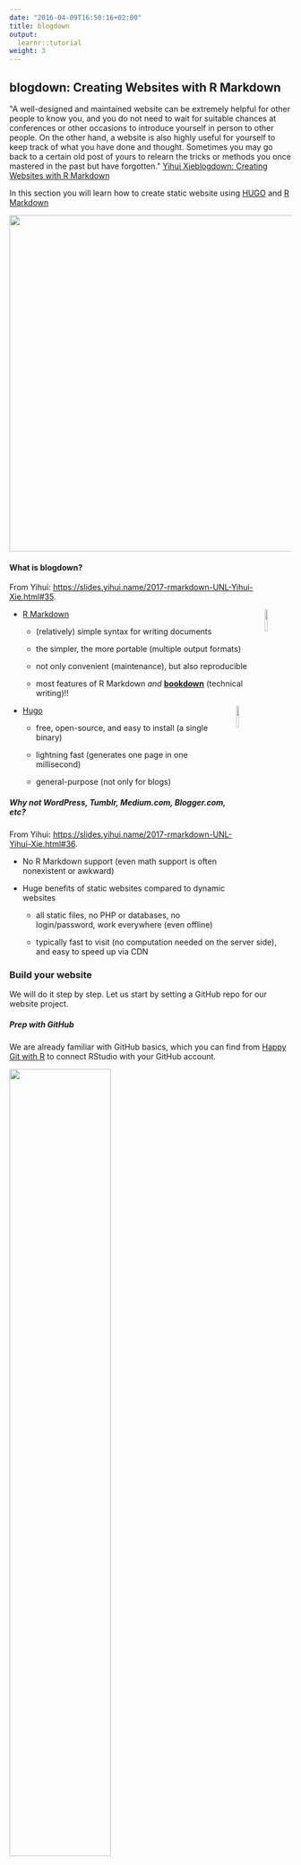 ```yaml
---
date: "2016-04-09T16:50:16+02:00"
title: blogdown
output: 
  learnr::tutorial
weight: 3
---
```


## blogdown: Creating Websites with R Markdown

"A well-designed and maintained website can be extremely helpful for other people to know you, and you do not need to wait for suitable chances at conferences or other occasions to introduce yourself in person to other people. On the other hand, a website is also highly useful for yourself to keep track of what you have done and thought. Sometimes you may go back to a certain old post of yours to relearn the tricks or methods you once mastered in the past but have forgotten." [Yihui Xie](https://yihui.name/en/)[blogdown: Creating Websites with R Markdown](https://bookdown.org/yihui/blogdown/)

 

In this section you will learn how to create static website using [HUGO](https://gohugo.io) and [R Markdown](https://bookdown.org/yihui/rmarkdown/)

<img src="images/rmd_hugo_blogdown.png" width="600px" />

#### What is blogdown?

From Yihui: <https://slides.yihui.name/2017-rmarkdown-UNL-Yihui-Xie.html#35>.

- [R Markdown](https://rmarkdown.rstudio.com) <img src="https://www.rstudio.com/wp-content/uploads/2015/12/RStudio_Hex_rmarkdown.png" width="10%" align="right" />
    - (relatively) simple syntax for writing documents
    
    - the simpler, the more portable (multiple output formats)
    
    - not only convenient (maintenance), but also reproducible
    
    - most features of R Markdown _and_ [**bookdown**](https://bookdown.org) (technical writing)!!



- [Hugo](https://gohugo.io) <img src="https://gohugo.io/img/hugo.png" width="10%" align="right" />

    - free, open-source, and easy to install (a single binary)
    
    - lightning fast (generates one page in one millisecond)
    
    - general-purpose (not only for blogs)

##### Why not WordPress, Tumblr, Medium.com, Blogger.com, etc?

From Yihui: <https://slides.yihui.name/2017-rmarkdown-UNL-Yihui-Xie.html#36>.

- No R Markdown support (even math support is often nonexistent or awkward)

- Huge benefits of static websites compared to dynamic websites
    - all static files, no PHP or databases, no login/password, work everywhere (even offline)
    
    - typically fast to visit (no computation needed on the server side), and easy to speed up via CDN


### Build your website

We will do it step by step. Let us start by setting a GitHub repo for our website project.

##### Prep with GitHub

We are already familiar with GitHub basics, which you can find from [Happy Git with R](http://happygitwithr.com) to connect RStudio with your GitHub account.


<img 
src="http://happygitwithr.com/img/watch-me-diff-watch-me-rebase-smaller.png" align="middle" img width="60%"  
/>

We are going to assume you are already familiar with and have done:

☑️ Capter 5: [Register a GitHub account ](http://happygitwithr.com/github-acct.html)

☑️ Chapter 6: [Install or upgrade R and RStudio ](http://happygitwithr.com/install-r-rstudio.html)

* Go to your GitHub account and create a new repository

<img src="images/New_Repo.png" width="200px" style="display: block; margin: auto auto auto 0;" />

* Give it a meaningful name 
<img src="images/Create_New_Repo.png" width="300px" style="display: block; margin: auto auto auto 0;" />

* Copy repo's **HTTPS** address
<img src="images/HTTPS_GitHub.png" width="350px" style="display: block; margin: auto auto auto 0;" />

##### In RStudio

* Open a new project in RStudio: **File** ➡️ **New Project...**
<img src="images/RS_New_Project.png" width="250px" style="display: block; margin: auto auto auto 0;" />

* Select **Version Control** ➡️ **Git**
<img src="images/Select_Version_Control.png" width="250px" style="display: block; margin: auto auto auto 0;" />

* Paste the address of your Git repo  
<img src="images/set_up_git_connection.png" width="250px" style="display: block; margin: auto auto auto 0;" />

#### Install the packages

* Install <span style="color:red">**blogdown**</span>

`install.packages("blogdown")`


* Install <span style="color:red">**Hugo**</span> using blogdown

`blogdown::install_hugo()`


💡! If you already have those packages installed, you can check to update your <span style="color:red">Hugo</span> package

`blogdown::hugo_version() # check version`

`blogdown::update_hugo() # force an update`

💡! If you are having trouble installing the package try:

`install.packages("blogdown", repos = "http://cran.us.r-project.org")` 🤞

#### Build a website

We'll adopt a *simple is beautiful* approach and start building a website using a <span style="color:red">default theme</span>.

`blogdown::new_site()`

💡! To use a different theme (for example: *hugo-academic*):

`blogdown::new_site(theme = "gcushen/hugo-academic", theme_example = TRUE)`


To see the current **Hugo themes** go to <https://themes.gohugo.io/>.

Let the knowledge and familiarity with `blogdown` and `Hugo` grow first.🧐 Once you get familiar with `blogdown` and `Hugo` you can always switch to a different theme. 💇 <https://bookdown.org/yihui/blogdown/other-themes.html>

#### Structure of a HUGO site

<img src="images/Site_Structure.png" width="200px" style="display: block; margin: auto;" />

<img src="images/main_structure.png" width="200px" style="display: block; margin: auto;" />

<https://gohugo.io/getting-started/directory-structure/>

#### Serve site

* In the console type:

`blogdown::serve_site()` 

or, from `Addins` menu select `servesite` 

<img src="images/Serve_Site.png" width="200px" style="display: block; margin: auto;" />

Don't try to view your site in your teeny RStudio viewer, instead click on <span style="color:red">Show in new window</span>.

<img src="images/show_in_new_window.png" width="250px" style="display: block; margin: auto;" />

#### Notation we will adopt

- **Trailing slash** will indicate a directory name, e.g. `content/` means we are referring to a directory called *content*, not to a file named *content*.

<img src="images/trailing_slash.png" width="150px" style="display: block; margin: auto auto auto 0;" />

- **Leading slash** will indicate the root directory of your *project website*, e.g. `/content/about.md` means we are refering to `about.md` file which is under the root directory of the website project.  

<img src="images/leading_slash.png" width="150px" style="display: block; margin: auto auto auto 0;" />

### Building a website Step by Step

#### 👉 Go to the following GitHub repo to download the material: <https://github.com/TanjaKec/BlogdownWS>

##### From here on we will follow the steps given in Xaringan presentation available from [ 👉 here](https://tanjakec.github.io/BlogdownWS/Blogdown_WS_Slides/blogdown_workshop.html)

### Happy Blogging! 📢 



-----------------------------
© 2019 Tatjana Kecojevic
